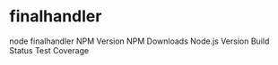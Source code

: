 # finalhandler
node
finalhandler
NPM Version NPM Downloads Node.js Version Build Status Test Coverage
